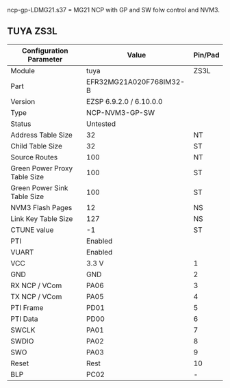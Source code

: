 ncp-gp-LDMG21.s37 = MG21 NCP with GP and SW folw control and NVM3.


## TUYA ZS3L

Configuration Parameter | Value | Pin/Pad
-- | -- | --
Module | tuya | ZS3L
Part | EFR32MG21A020F768IM32-B
Version | EZSP 6.9.2.0 / 6.10.0.0
Type | NCP-NVM3-GP-SW
Status | Untested
Address Table Size | 32 | NT
Child Table Size | 32 | ST
Source Routes | 100 | NT
Green Power Proxy Table Size | 100 | ST
Green Power Sink Table Size | 100 | ST
NVM3 Flash Pages | 12 | NS
Link Key Table Size | 127 | NS
CTUNE value | -1 | ST
PTI | Enabled
VUART | Enabled
VCC | 3.3 V | 1
GND | GND| 2
RX NCP / VCom | PA06 | 3
TX NCP / VCom | PA05 | 4
PTI Frame | PD01 | 5
PTI Data | PD00 | 6
SWCLK | PA01 | 7
SWDIO | PA02 | 8
SWO | PA03 | 9
Reset | Rest | 10
BLP | PC02 | -
